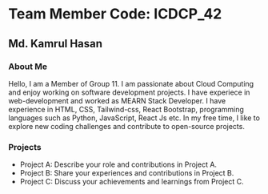 # Team Member Code: ICDCP_42

## Md. Kamrul Hasan 

### About Me

Hello, I am a Member of Group 11. I am passionate about Cloud Computing and enjoy working on software development projects. I have experiece in web-development and worked as MEARN Stack Developer. I have experience in HTML, CSS, Tailwind-css, React Bootstrap, programming languages such as Python, JavaScript, React Js etc. In my free time, I like to explore new coding challenges and contribute to open-source projects.

### Projects

- Project A: Describe your role and contributions in Project A.
- Project B: Share your experiences and contributions in Project B.
- Project C: Discuss your achievements and learnings from Project C.
